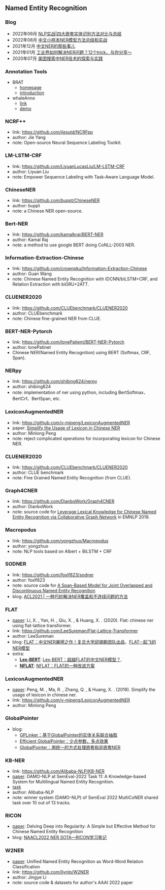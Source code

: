 ## **Named Entity Recognition**


### Blog
  * 2022年09月 [NLP实战|四大嵌套实体识别方法对比与总结](https://mp.weixin.qq.com/s/51bqGNjoClZYVbEo6KVixg)
  * 2022年08月 [中文小样本NER模型方法总结和实战](https://mp.weixin.qq.com/s/81Ef0hhRoEeOrVyTge61FA)
  * 2021年12月 [中文NER的那些事儿](https://github.com/DSXiangLi/ChineseNER)
  * 2021年01月 [工业界如何解决NER问题？12个trick，与你分享～](https://zhuanlan.zhihu.com/p/152463745)
  * 2020年07月 [美团搜索中NER技术的探索与实践](https://mp.weixin.qq.com/s/632T-bwnKU2Ui4Uidpoylw)

### Annotation Tools
  * BRAT
    - [homepage](http://brat.nlplab.org/index.html)
    - [introduction](https://wetest.qq.com/lab/view/31.html)
  * whaleAnno
    - [link](https://github.com/datawhalechina/whale-anno)
    - [demo](https://tekii.cn/ner#/)

### NCRF++
  * link: https://github.com/jiesutd/NCRFpp
  * author: Jie Yang 
  * note: Open-source Neural Sequence Labeling Toolkit.

### LM-LSTM-CRF
  * link: https://github.com/LiyuanLucasLiu/LM-LSTM-CRF
  * author: Liyuan Liu
  * note: Empower Sequence Labeling with Task-Aware Language Model.

### ChineseNER
  * link: https://github.com/buppt/ChineseNER
  * author: buppt
  * note: a Chinese NER open-source.

### Bert-NER
  * link: https://github.com/kamalkraj/BERT-NER
  * author: Kamal Raj 
  * note: a method to use google BERT doing CoNLL-2003 NER.

### Information-Extraction-Chinese
  * link: https://github.com/crownpku/Information-Extraction-Chinese
  * author: Guan Wang
  * note: Chinese Named Entity Recognition with IDCNN/biLSTM+CRF, and Relation Extraction with biGRU+2ATT.

### CLUENER2020
  * link: https://github.com/CLUEbenchmark/CLUENER2020
  * author: CLUEbenchmark
  * note: Chinese fine-grained NER from CLUE.

### BERT-NER-Pytorch
  * link: https://github.com/lonePatient/BERT-NER-Pytorch
  * author: lonePatinet
  * Chinese NER(Named Entity Recognition) using BERT (Softmax, CRF, Span).

### NERpy
  * link: https://github.com/shibing624/nerpy
  * author: shibing624
  * note: implementation of ner using python, including BertSoftmax、BertCrf、BertSpan, etc.

### LexiconAugmentedNER
  * link: https://github.com/v-mipeng/LexiconAugmentedNER 
  * paper: [Simplify the Usage of Lexicon in Chinese NER](https://arxiv.org/pdf/1908.05969.pdf)
  * author: Minlong Peng
  * note: reject complicated operations for incorporating lexicon for Chinese NER.

### CLUENER2020
  * link: https://github.com/CLUEbenchmark/CLUENER2020
  * author: CLUE benchmark
  * note: Fine Grained Named Entity Recognition (from CLUE).
  
### Graph4CNER
  * link: https://github.com/DianboWork/Graph4CNER
  * author: DianboWork
  * note: source code for [Leverage Lexical Knowledge for Chinese Named Entity Recognition via Collaborative Graph Network](https://aclanthology.org/D19-1396.pdf) in EMNLP 2019.

### Macropodus
  * link: https://github.com/yongzhuo/Macropodus
  * author: yongzhuo
  * note: NLP tools based on Albert + BiLSTM + CRF

### SODNER
  * link: https://github.com/foxlf823/sodner
  * author: foxlf823
  * note: source code for [A Span-Based Model for Joint Overlapped and Discontinuous Named Entity Recognition](https://arxiv.org/pdf/2106.14373.pdf)
  * blog: [ACL2021 | 一种巧妙解决NER覆盖和不连续问题的方法](https://mp.weixin.qq.com/s/SundMXWB_2l-MXh0bu9g1w)

### FLAT
  * [paper](https://arxiv.org/abs/2004.11795): Li, X. , Yan, H. , Qiu, X. , & Huang, X. . (2020). Flat: chinese ner using flat-lattice transformer.
  * link: https://github.com/LeeSureman/Flat-Lattice-Transformer
  * author: LeeSureman
  * blog: [FLAT：中文NER屠榜之作！复旦大学邱锡鹏团队出品](https://baijiahao.baidu.com/s?id=1677517325999475430&wfr=spider&for=pc)，[FLAT--起飞的NER模型](https://zhuanlan.zhihu.com/p/362349210)
  * extra: 
    - [**Lex-BERT**](https://arxiv.org/abs/2101.00396): [Lex-BERT：超越FLAT的中文NER模型？](https://zhuanlan.zhihu.com/p/343231764).
    - [**NFLAT**](https://arxiv.org/abs/2205.05832): [NFLAT：FLAT的一种改进方案](https://mp.weixin.qq.com/s/MjjOMUTBdvSo1Ef7wcUkPg)
     

### LexiconAugmentedNER
  * [paper](https://arxiv.org/pdf/1908.05969.pdf): Peng, M. , Ma, R. , Zhang, Q. , & Huang, X. . (2019). Simplify the usage of lexicon in chinese ner.
  * link: https://github.com/v-mipeng/LexiconAugmentedNER
  * author: Minlong Peng 

### GlobalPointer
  * blog: 
    - [GPLinker：基于GlobalPointer的实体关系联合抽取](https://spaces.ac.cn/archives/8888)
    - [Efficient GlobalPointer：少点参数，多点效果](https://spaces.ac.cn/archives/8877)
    - [GlobalPointer：用统一的方式处理嵌套和非嵌套NER](https://spaces.ac.cn/archives/8373)

### KB-NER
  * link: https://github.com/Alibaba-NLP/KB-NER
  * [paper](https://arxiv.org/pdf/2203.00545.pdf): DAMO-NLP at SemEval-2022 Task 11: A Knowledge-based System for Multilingual Named Entity Recognition.
  * [task](https://multiconer.github.io/results)
  * author: Alibaba-NLP
  * note: winner system (DAMO-NLP) of SemEval 2022 MultiCoNER shared task over 10 out of 13 tracks.

### RICON
  * [paper](https://arxiv.org/abs/2204.05544): Delving Deep into Regularity: A Simple but Effective Method for Chinese Named Entity Recognition
  * blog: [NAACL2022 NER SOTA—RICON学习笔记](https://mp.weixin.qq.com/s/V5_-2MsH5VaZxbDRakJ3dg)

### W2NER
  * [paper](https://arxiv.org/pdf/2112.10070.pdf): Unified Named Entity Recognition as Word-Word Relation Classification
  * link: https://github.com/ljynlp/W2NER
  * author: Jingye Li
  * note: source code & datasets for author's AAAI 2022 paper

